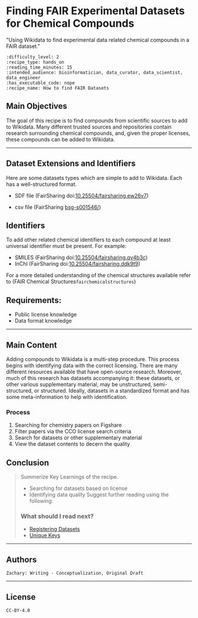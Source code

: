 # Finding FAIR Experimental Datasets for Chemical Compounds
 "Using Wikidata to find experimental data related chemical compounds in a FAIR dataset."


 ````{panels_fairplus}
:difficulty_level: 2
:recipe_type: hands_on
:reading_time_minutes: 15
:intended_audience: bioinformatician, data_curator, data_scientist, data_engineer
:has_executable_code: nope
:recipe_name: How to find FAIR Datasets
```` 

## Main Objectives

The goal of this recipe is to find compounds from scientific sources to add to Wikidata. Many different trusted sources and repositories contain research surrounding chemical compounds, and, given the proper licenses, these compounds can be added to Wikidata.
___

## Dataset Extensions and Identifiers

Here are some datasets types which are simple to add to Wikidata. Each has a well-structured format. 

* SDF file (FairSharing doi:[10.25504/fairsharing.ew26v7](https://doi.org/10.25504/fairsharing.ew26v7))

* csv file (FairSharing [bsg-s001546/](https://fairsharing.org/bsg-s001546/))

## Identifiers
To add other related chemical identifiers to each compound at least universal identifier must be present. For example: 

* SMILES (FairSharing doi:[10.25504/fairsharing.qv4b3c](https://doi.org/10.25504/fairsharing.qv4b3c))
* InChI (FairSharing doi:[10.25504/fairsharing.ddk9t9](https://doi.org/10.25504/fairsharing.ddk9t9))

For a more detailed understanding of the chemical structures available refer to (FAIR Chemical Structures`fairchemicalstructures`)



## Requirements:
* Public license knowledge
* Data format knowledge
---


## Main Content
Adding compounds to Wikidata is a multi-step procedure. This process begins with identifying data with the correct licensing. There are many different resources available that have open-source research. Moreover, much of this research has datasets accompanying it: these datasets, or other various supplementary material, may be unstructured, semi-structured, or structured. Ideally, datasets in a standardized format and has some meta-information to help with identification. 

### Process
1) Searching for chemistry papers on Figshare
2) Filter papers via the CCO license search criteria
3) Search for datasets or other supplementary material
4) View the dataset contents to decern the quality


## Conclusion

> Summerize Key Learnings of the recipe.
> * Searching for datasets based on license
> * Identifying data quality
> Suggest further reading using the following:
> ### What should I read next?
> * [Registering Datasets](./.md)
> * [Unique Keys](./.md)

---


## Authors

````{authors_fairplus}
Zachary: Writing - Conceptualization, Original Draft
````

---

## License

````{license_fairplus}
CC-BY-4.0
````
